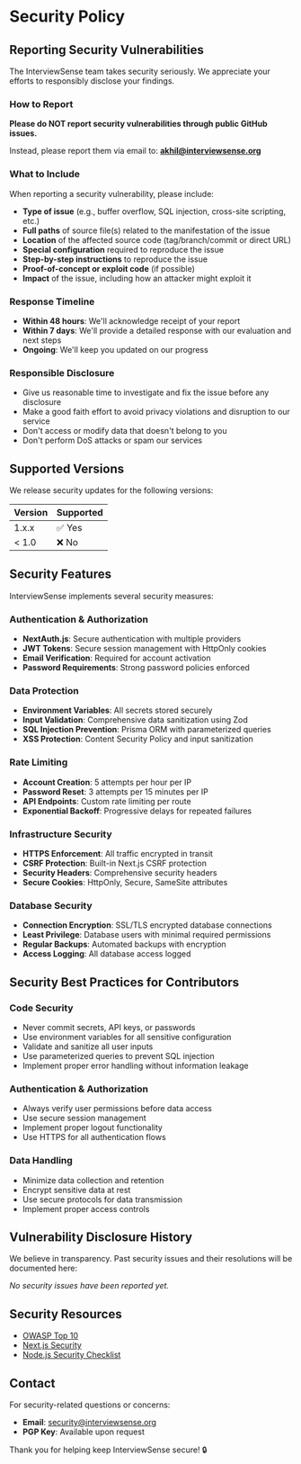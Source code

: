 # Security Policy

## Reporting Security Vulnerabilities

The InterviewSense team takes security seriously. We appreciate your efforts to responsibly disclose your findings.

### How to Report

**Please do NOT report security vulnerabilities through public GitHub issues.**

Instead, please report them via email to: **akhil@interviewsense.org**

### What to Include

When reporting a security vulnerability, please include:

- **Type of issue** (e.g., buffer overflow, SQL injection, cross-site scripting, etc.)
- **Full paths** of source file(s) related to the manifestation of the issue
- **Location** of the affected source code (tag/branch/commit or direct URL)
- **Special configuration** required to reproduce the issue
- **Step-by-step instructions** to reproduce the issue
- **Proof-of-concept or exploit code** (if possible)
- **Impact** of the issue, including how an attacker might exploit it

### Response Timeline

- **Within 48 hours**: We'll acknowledge receipt of your report
- **Within 7 days**: We'll provide a detailed response with our evaluation and next steps
- **Ongoing**: We'll keep you updated on our progress

### Responsible Disclosure

- Give us reasonable time to investigate and fix the issue before any disclosure
- Make a good faith effort to avoid privacy violations and disruption to our service
- Don't access or modify data that doesn't belong to you
- Don't perform DoS attacks or spam our services

## Supported Versions

We release security updates for the following versions:

| Version | Supported          |
| ------- | ------------------ |
| 1.x.x   | ✅ Yes             |
| < 1.0   | ❌ No              |

## Security Features

InterviewSense implements several security measures:

### Authentication & Authorization
- **NextAuth.js**: Secure authentication with multiple providers
- **JWT Tokens**: Secure session management with HttpOnly cookies
- **Email Verification**: Required for account activation
- **Password Requirements**: Strong password policies enforced

### Data Protection
- **Environment Variables**: All secrets stored securely
- **Input Validation**: Comprehensive data sanitization using Zod
- **SQL Injection Prevention**: Prisma ORM with parameterized queries
- **XSS Protection**: Content Security Policy and input sanitization

### Rate Limiting
- **Account Creation**: 5 attempts per hour per IP
- **Password Reset**: 3 attempts per 15 minutes per IP
- **API Endpoints**: Custom rate limiting per route
- **Exponential Backoff**: Progressive delays for repeated failures

### Infrastructure Security
- **HTTPS Enforcement**: All traffic encrypted in transit
- **CSRF Protection**: Built-in Next.js CSRF protection
- **Security Headers**: Comprehensive security headers
- **Secure Cookies**: HttpOnly, Secure, SameSite attributes

### Database Security
- **Connection Encryption**: SSL/TLS encrypted database connections
- **Least Privilege**: Database users with minimal required permissions
- **Regular Backups**: Automated backups with encryption
- **Access Logging**: All database access logged

## Security Best Practices for Contributors

### Code Security
- Never commit secrets, API keys, or passwords
- Use environment variables for all sensitive configuration
- Validate and sanitize all user inputs
- Use parameterized queries to prevent SQL injection
- Implement proper error handling without information leakage

### Authentication & Authorization
- Always verify user permissions before data access
- Use secure session management
- Implement proper logout functionality
- Use HTTPS for all authentication flows

### Data Handling
- Minimize data collection and retention
- Encrypt sensitive data at rest
- Use secure protocols for data transmission
- Implement proper access controls

## Vulnerability Disclosure History

We believe in transparency. Past security issues and their resolutions will be documented here:

*No security issues have been reported yet.*

## Security Resources

- [OWASP Top 10](https://owasp.org/www-project-top-ten/)
- [Next.js Security](https://nextjs.org/docs/advanced-features/security-headers)
- [Node.js Security Checklist](https://blog.risingstack.com/node-js-security-checklist/)

## Contact

For security-related questions or concerns:
- **Email**: security@interviewsense.org
- **PGP Key**: Available upon request

Thank you for helping keep InterviewSense secure! 🔒
